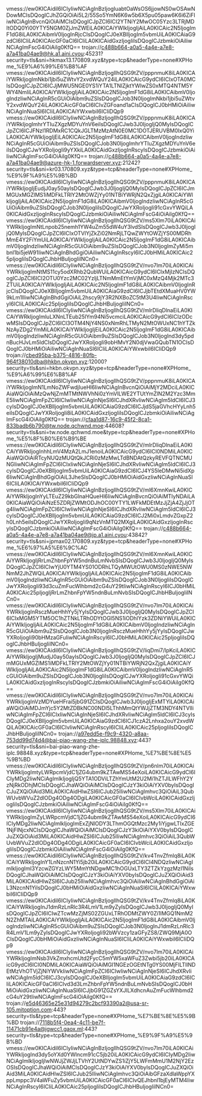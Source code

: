 vmess://ew0KICAidiI6ICIyIiwNCiAgInBzIjogIuabtOaWsOS6jjowNS0wOSAwNDowMCIsDQogICJhZGQiOiAi5L2/55So5YmN6K6w5b6X5pu05paw6K6i6ZiFIiwNCiAgInBvcnQiOiAiMCIsDQogICJpZCI6ICI2YTNiY2MwOC05Yzc3LTRjMDItODQ0Yi00YTY5NGM0ZjJmZWEiLA0KICAiYWlkIjogIjAiLA0KICAic2N5IjogImF1dG8iLA0KICAibmV0IjogInRjcCIsDQogICJ0eXBlIjogIm5vbmUiLA0KICAiaG9zdCI6ICIiLA0KICAicGF0aCI6ICIiLA0KICAidGxzIjogIiIsDQogICJzbmkiOiAiIiwNCiAgImFscG4iOiAiIg0KfQ==
trojan://c488b664-a0a5-4a4e-a7e8-a7a41ba04ae9@hk.a1.aini.cyou:45231?security=tls&sni=hkmax13.170809.xyz&type=tcp&headerType=none#XPHome_%E9%A6%99%E6%B8%AF
vmess://ew0KICAidiI6ICIyIiwNCiAgInBzIjogIlhQSG9tZV/pppnmuK8iLA0KICAiYWRkIjogImNkbi1jbi5uZWtvY2xvdWQuY24iLA0KICAicG9ydCI6ICIxOTA0MCIsDQogICJpZCI6ICJjMWU5NGE0YS1iYTA1LTNlZjktYWIwZS0xMTQ4NTM5YWY4NmIiLA0KICAiYWlkIjogIjAiLA0KICAic2N5IjogImF1dG8iLA0KICAibmV0IjogIndzIiwNCiAgInR5cGUiOiAibm9uZSIsDQogICJob3N0IjogImNkbi1jbi5uZWtvY2xvdWQuY24iLA0KICAicGF0aCI6ICIvZGFoand1aCIsDQogICJ0bHMiOiAiIiwNCiAgInNuaSI6ICIiLA0KICAiYWxwbiI6ICIiDQp9
vmess://ew0KICAidiI6ICIyIiwNCiAgInBzIjogIlhQSG9tZV/pppnmuK8iLA0KICAiYWRkIjogImhrYTIuZXgzMDYuYnV6eiIsDQogICJwb3J0IjogIjQ0MyIsDQogICJpZCI6ICJFNzI1RDMxRC1CQkJGLTMzMzAtN0E0MC1DOTJERUVBM0IxQ0YiLA0KICAiYWlkIjogIjEiLA0KICAic2N5IjogImF1dG8iLA0KICAibmV0IjogIndzIiwNCiAgInR5cGUiOiAibm9uZSIsDQogICJob3N0IjogImhrYTIuZXgzMDYuYnV6eiIsDQogICJwYXRoIjogIi9yYXkiLA0KICAidGxzIjogInRscyIsDQogICJzbmkiOiAiIiwNCiAgImFscG4iOiAiIg0KfQ==
trojan://c488b664-a0a5-4a4e-a7e8-a7a41ba04ae9@azure-hk-1.forwardserver.xyz:21242?security=tls&sni=kr03.170809.xyz&type=tcp&headerType=none#XPHome_%E9%9F%A9%E5%9B%BD
vmess://ew0KICAidiI6ICIyIiwNCiAgInBzIjogIlhQSG9tZV/pppnmuK8iLA0KICAiYWRkIjogIjEudjJ0ay50ayIsDQogICJwb3J0IjogIjQ0MyIsDQogICJpZCI6ICJmMGUxMGZlMS1iMDFkLTRlY2MtOWZjYy01NTBiYWRjN2QxZjgiLA0KICAiYWlkIjogIjAiLA0KICAic2N5IjogImF1dG8iLA0KICAibmV0IjogIndzIiwNCiAgInR5cGUiOiAibm9uZSIsDQogICJob3N0IjogIiIsDQogICJwYXRoIjogIi91cGxvYWQiLA0KICAidGxzIjogInRscyIsDQogICJzbmkiOiAiIiwNCiAgImFscG4iOiAiIg0KfQ==
vmess://ew0KICAidiI6ICIyIiwNCiAgInBzIjogIlhQSG9tZV/ms5Xlm70iLA0KICAiYWRkIjogImNtLnpob25nemh1YW4uZm55dW4uY3lvdSIsDQogICJwb3J0IjogIjQ0MyIsDQogICJpZCI6ICIxOTVlYjZkZi02NmRjLTQwZWYtOWZjYS00MDRhMmE4Y2FiYmUiLA0KICAiYWlkIjogIjAiLA0KICAic2N5IjogImF1dG8iLA0KICAibmV0IjogIndzIiwNCiAgInR5cGUiOiAibm9uZSIsDQogICJob3N0IjogImZyMi5mbnl1bi5jeW91IiwNCiAgInBhdGgiOiAiIiwNCiAgInRscyI6ICJ0bHMiLA0KICAic25pIjogIiIsDQogICJhbHBuIjogIiINCn0=
vmess://ew0KICAidiI6ICIyIiwNCiAgInBzIjogIlhQSG9tZV/nvo7lm70iLA0KICAiYWRkIjogImNtMS11cy5odXRhb2QubWUiLA0KICAicG9ydCI6ICIxMjIzNCIsDQogICJpZCI6ICI2OTU0Yzc2MC02YzljLTNmMmEtYmVjMC0xMzQ4Mjk2MTc3ZTUiLA0KICAiYWlkIjogIjAiLA0KICAic2N5IjogImF1dG8iLA0KICAibmV0IjogInRjcCIsDQogICJ0eXBlIjogIm5vbmUiLA0KICAiaG9zdCI6ICJjbTEtdXMuaHV0YW9kLm1lIiwNCiAgInBhdGgiOiAiL2hscy9jY3R2NXBoZC5tM3U4IiwNCiAgInRscyI6ICIiLA0KICAic25pIjogIiIsDQogICJhbHBuIjogIiINCn0=
vmess://ew0KICAidiI6ICIyIiwNCiAgInBzIjogIlhQSG9tZV/mlrDliqDlnaEiLA0KICAiYWRkIjogImluLXNnLTEub25lYm94Ni5vcmciLA0KICAicG9ydCI6ICIzODcwMSIsDQogICJpZCI6ICI3OTM4NjY4NS0xNmRhLTMyN2MtOWUxNC1hYTZkNzAyZDg2YmMiLA0KICAiYWlkIjogIjEiLA0KICAic2N5IjogImF1dG8iLA0KICAibmV0IjogIndzIiwNCiAgInR5cGUiOiAibm9uZSIsDQogICJob3N0IjogInd3dy5pdnBucHJvLm5ldCIsDQogICJwYXRoIjogIi9obHMvY2N0djVwaGQubTN1OCIsDQogICJ0bHMiOiAiIiwNCiAgInNuaSI6ICIiLA0KICAiYWxwbiI6ICIiDQp9
trojan://cbed95ba-b375-4816-80fb-964f38010dba@hkbn.okvpn.xyz:12000?security=tls&sni=hkbn.okvpn.xyz&type=tcp&headerType=none#XPHome_%E9%A6%99%E6%B8%AF
vmess://ew0KICAidiI6ICIyIiwNCiAgInBzIjogIlhQSG9tZV/pppnmuK8iLA0KICAiYWRkIjogImN1LmNoZWFwdjIueHl6IiwNCiAgInBvcnQiOiAiMjY2MDciLA0KICAiaWQiOiAiMzQwNjZmMTMtNWVhNi0zYmVlLWE2YTUtYmZlN2M2Yzc3MmE5IiwNCiAgImFpZCI6ICIwIiwNCiAgInNjeSI6ICJhdXRvIiwNCiAgIm5ldCI6ICJ3cyIsDQogICJ0eXBlIjogIm5vbmUiLA0KICAiaG9zdCI6ICJjdS5jaGVhcHYyLnh5eiIsDQogICJwYXRoIjogIi8iLA0KICAidGxzIjogIiIsDQogICJzbmkiOiAiIiwNCiAgImFscG4iOiAiIg0KfQ==
trojan://cfaa1d87-16c9-45f2-8ca1-833badb6b790@tw.node.qchwnd.moe:44608?security=tls&sni=tw.node.qchwnd.moe&type=tcp&headerType=none#XPHome_%E5%8F%B0%E6%B9%BE
vmess://ew0KICAidiI6ICIyIiwNCiAgInBzIjogIlhQSG9tZV/mlrDliqDlnaEiLA0KICAiYWRkIjogInhhLmV4MzA2LmJ1enoiLA0KICAicG9ydCI6ICI0NDMiLA0KICAiaWQiOiAiRTcyNUQzMUQtQkJCRi0zMzMwLTdBNDAtQzkyREVFQTNCMUNGIiwNCiAgImFpZCI6ICIxIiwNCiAgInNjeSI6ICJhdXRvIiwNCiAgIm5ldCI6ICJ3cyIsDQogICJ0eXBlIjogIm5vbmUiLA0KICAiaG9zdCI6ICJ4YS5leDMwNi5idXp6IiwNCiAgInBhdGgiOiAiL3JheSIsDQogICJ0bHMiOiAidGxzIiwNCiAgInNuaSI6ICIiLA0KICAiYWxwbiI6ICIiDQp9
vmess://ew0KICAidiI6ICIyIiwNCiAgInBzIjogIlhQSG9tZV/ml6XmnKwiLA0KICAiYWRkIjogInYyLTEuZ29kbGlnaHQueHl6IiwNCiAgInBvcnQiOiAiMTIyNDAiLA0KICAiaWQiOiAiNzE5ZDRjZWMtODJhOC00YTY1LWFkMDEtMzJjZjA4ZjJjOTg4IiwNCiAgImFpZCI6ICIwIiwNCiAgInNjeSI6ICJhdXRvIiwNCiAgIm5ldCI6ICJ3cyIsDQogICJ0eXBlIjogIm5vbmUiLA0KICAiaG9zdCI6ICJ2Mi0xLmdvZGxpZ2h0Lnh5eiIsDQogICJwYXRoIjogIi9qNzVnMTQ2MXgiLA0KICAidGxzIjogInRscyIsDQogICJzbmkiOiAiIiwNCiAgImFscG4iOiAiIg0KfQ==
trojan://c488b664-a0a5-4a4e-a7e8-a7a41ba04ae9@jp.a1.aini.cyou:43842?security=tls&sni=jpmax02.170809.xyz&type=tcp&headerType=none#XPHome_%E6%97%A5%E6%9C%AC
vmess://ew0KICAidiI6ICIyIiwNCiAgInBzIjogIlhQSG9tZV/ml6XmnKwiLA0KICAiYWRkIjogIjRrLmZhbnFpYW5ndnBuLmNvbSIsDQogICJwb3J0IjogIjQ0MyIsDQogICJpZCI6ICIwYjU0YTM4YS01ODRhLTQyMWUtOWU0MS0zNWE5NWNmM2JhZWQiLA0KICAiYWlkIjogIjAiLA0KICAic2N5IjogImF1dG8iLA0KICAibmV0IjogIndzIiwNCiAgInR5cGUiOiAibm9uZSIsDQogICJob3N0IjogIiIsDQogICJwYXRoIjogIi93d3cuZmFucWlhbmd2cG4uY29tIiwNCiAgInRscyI6ICJ0bHMiLA0KICAic25pIjogIjRrLmZhbnFpYW5ndnBuLmNvbSIsDQogICJhbHBuIjogIiINCn0=
vmess://ew0KICAidiI6ICIyIiwNCiAgInBzIjogIlhQSG9tZV/nvo7lm70iLA0KICAiYWRkIjogInRsczMueHhhYy5jYyIsDQogICJwb3J0IjogIjQ0MyIsDQogICJpZCI6ICIxMGM5YTM5OC1hZTNkLTRhODYtOGI5NS1iODhlYzk3ZDNiYWUiLA0KICAiYWlkIjogIjAiLA0KICAic2N5IjogImF1dG8iLA0KICAibmV0IjogIndzIiwNCiAgInR5cGUiOiAibm9uZSIsDQogICJob3N0IjogInRsczMueHhhYy5jYyIsDQogICJwYXRoIjogIi90bHMzaGFuIiwNCiAgInRscyI6ICJ0bHMiLA0KICAic25pIjogIiIsDQogICJhbHBuIjogIiINCn0=
vmess://ew0KICAidiI6ICIyIiwNCiAgInBzIjogIlhQSG9tZV/liqDmi7/lpKciLA0KICAiYWRkIjogIjMudjJ0ay50ayIsDQogICJwb3J0IjogIjQ0MyIsDQogICJpZCI6ICJmMGUxMGZlMS1iMDFkLTRlY2MtOWZjYy01NTBiYWRjN2QxZjgiLA0KICAiYWlkIjogIjAiLA0KICAic2N5IjogImF1dG8iLA0KICAibmV0IjogIndzIiwNCiAgInR5cGUiOiAibm9uZSIsDQogICJob3N0IjogIiIsDQogICJwYXRoIjogIi91cGxvYWQiLA0KICAidGxzIjogInRscyIsDQogICJzbmkiOiAiIiwNCiAgImFscG4iOiAiIg0KfQ==
vmess://ew0KICAidiI6ICIyIiwNCiAgInBzIjogIlhQSG9tZV/nvo7lm70iLA0KICAiYWRkIjogInVzMDYueHFrai5jbG91ZCIsDQogICJwb3J0IjogIjExMTYiLA0KICAiaWQiOiAiMDJmYjc5Y2MtZDBkNC00NDI5LThhMmQtYWJjZTM3NDY4NTVlIiwNCiAgImFpZCI6ICIxIiwNCiAgInNjeSI6ICJhdXRvIiwNCiAgIm5ldCI6ICJ3cyIsDQogICJ0eXBlIjogIm5vbmUiLA0KICAiaG9zdCI6ICJ1czA2Lnhxa2ouY2xvdWQiLA0KICAicGF0aCI6ICIvIiwNCiAgInRscyI6ICIiLA0KICAic25pIjogIiIsDQogICJhbHBuIjogIiINCn0=
trojan://a97edd5e-f9c9-4320-a8aa-753dd99d74d4@bai-piao-wang-zhe-iplc.98848.xyz:443?security=tls&sni=bai-piao-wang-zhe-iplc.98848.xyz&type=tcp&headerType=none#XPHome_%E7%BE%8E%E5%9B%BD
vmess://ew0KICAidiI6ICIyIiwNCiAgInBzIjogIlhQSG9tZV/pn6nlm70iLA0KICAiYWRkIjogImtyLWRpcmVjdC1jZG4ubm9kZTAwMS54eXoiLA0KICAicG9ydCI6ICIyMDg2IiwNCiAgImlkIjogIjQ5YTA1ODViLTZhYmUtM2U2Mi1hZTJlLWFhY2YzNjRkODhjMCIsDQogICJhaWQiOiAiMCIsDQogICJzY3kiOiAiYXV0byIsDQogICJuZXQiOiAid3MiLA0KICAidHlwZSI6ICJub25lIiwNCiAgImhvc3QiOiAiL3QubWUvbWVuZ2dlODg4ODg4ODgiLA0KICAicGF0aCI6ICIvbWciLA0KICAidGxzIjogIiIsDQogICJzbmkiOiAiIiwNCiAgImFscG4iOiAiIg0KfQ==
vmess://ew0KICAidiI6ICIyIiwNCiAgInBzIjogIlhQSG9tZV/ms5Xlm70iLA0KICAiYWRkIjogImZyLWRpcmVjdC1jZG4ubm9kZTAwMS54eXoiLA0KICAicG9ydCI6ICIyMDg2IiwNCiAgImlkIjogImExZjNlODY3LThmOGQtMzc2My1iYjgwLTIxZGE1NjFlNjcxNCIsDQogICJhaWQiOiAiMCIsDQogICJzY3kiOiAiYXV0byIsDQogICJuZXQiOiAid3MiLA0KICAidHlwZSI6ICJub25lIiwNCiAgImhvc3QiOiAiL3QubWUvbWVuZ2dlODg4ODg4ODgiLA0KICAicGF0aCI6ICIvbWciLA0KICAidGxzIjogIiIsDQogICJzbmkiOiAiIiwNCiAgImFscG4iOiAiIg0KfQ==
vmess://ew0KICAidiI6ICIyIiwNCiAgInBzIjogIlhQSG9tZV/kv4TnvZfmlq8iLA0KICAiYWRkIjogInY1LnNzcnN1Yi5jb20iLA0KICAicG9ydCI6ICI4NDQzIiwNCiAgImlkIjogImI3YzcwZGYzLWY5MmYtNDgwMC1hOGUxLTY3ZTZkYzgzMzI1NiIsDQogICJhaWQiOiAiMCIsDQogICJzY3kiOiAiYXV0byIsDQogICJuZXQiOiAid3MiLA0KICAidHlwZSI6ICJub25lIiwNCiAgImhvc3QiOiAiIiwNCiAgInBhdGgiOiAiL3NzcnN1YiIsDQogICJ0bHMiOiAidGxzIiwNCiAgInNuaSI6ICIiLA0KICAiYWxwbiI6ICIiDQp9
vmess://ew0KICAidiI6ICIyIiwNCiAgInBzIjogIlhQSG9tZV/kv4TnvZfmlq8iLA0KICAiYWRkIjogInJ1dmRzLnRlc3R4LmV1Lm9yZyIsDQogICJwb3J0IjogIjQ0MyIsDQogICJpZCI6ICIwZTcwMzZjMS02ZGUxLTRhODMtZWY0Zi1lMGQ1NmM2N2ZhMTAiLA0KICAiYWlkIjogIjAiLA0KICAic2N5IjogImF1dG8iLA0KICAibmV0IjogIndzIiwNCiAgInR5cGUiOiAibm9uZSIsDQogICJob3N0IjogInJ1dmRzLnRlc3R4LmV1Lm9yZyIsDQogICJwYXRoIjogIi92bWVzcy1zaGFyZS8/ZWQ9MjA0OCIsDQogICJ0bHMiOiAidGxzIiwNCiAgInNuaSI6ICIiLA0KICAiYWxwbiI6ICIiDQp9
vmess://ew0KICAidiI6ICIyIiwNCiAgInBzIjogIlhQSG9tZV/nvo7lm70iLA0KICAiYWRkIjogImNsb3VkZmxhcmUtd2FycC5mYW5xaWFuZ3Zwbi5jb20iLA0KICAicG9ydCI6ICI0NDMiLA0KICAiaWQiOiAiMGI1NGEzOGEtNTg0YS00MjFlLTllNDEtMzVhOTVjZjNiYWVkIiwNCiAgImFpZCI6ICIwIiwNCiAgInNjeSI6ICJhdXRvIiwNCiAgIm5ldCI6ICJ3cyIsDQogICJ0eXBlIjogIm5vbmUiLA0KICAiaG9zdCI6ICIiLA0KICAicGF0aCI6ICIvd3d3LmZhbnFpYW5ndnBuLmNvbSIsDQogICJ0bHMiOiAidGxzIiwNCiAgInNuaSI6ICJjbG91ZGZsYXJlLXdhcnAuZmFucWlhbmd2cG4uY29tIiwNCiAgImFscG4iOiAiIg0KfQ==
trojan://e5d46365e25e31d94279c2bcf93390a2@usa-sr-105.mitoption.com:443?security=tls&type=tcp&headerType=none#XPHome_%E7%BE%8E%E5%9B%BD
trojan://7118b5f4-0ea4-4c11-be7f-11471cb91e4a@jgwcc1.gaox.ml:443?security=tls&type=tcp&headerType=none#XPHome_%E9%9F%A9%E5%9B%BD
vmess://ew0KICAidiI6ICIyIiwNCiAgInBzIjogIlhQSG9tZV/nvo7lm70iLA0KICAiYWRkIjogInd3dy5oYXd0YWlncm91cC5jb20iLA0KICAicG9ydCI6ICIyMDg2IiwNCiAgImlkIjogIjIwNWJjZWJjLTVhY2UtNDYwZS1iZjY5LWFmMmU1M2NjY2EzOSIsDQogICJhaWQiOiAiMCIsDQogICJzY3kiOiAiYXV0byIsDQogICJuZXQiOiAid3MiLA0KICAidHlwZSI6ICJub25lIiwNCiAgImhvc3QiOiAibGFzaXdlaWppYXppLmppc3V4aWFuZy5vbmUiLA0KICAicGF0aCI6ICIvQEJhbnl1bjEyMTM4IiwNCiAgInRscyI6ICIiLA0KICAic25pIjogIiIsDQogICJhbHBuIjogIiINCn0=
